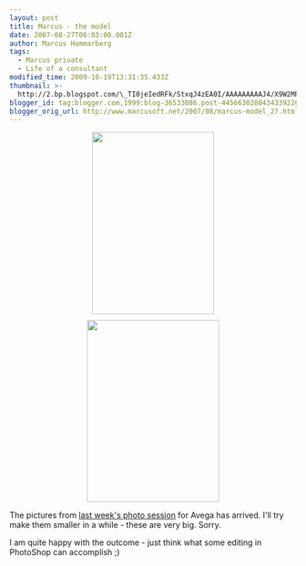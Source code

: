 ```yaml
---
layout: post
title: Marcus - the model
date: 2007-08-27T06:03:00.001Z
author: Marcus Hammarberg
tags:
  - Marcus private
  - Life of a consultant
modified_time: 2009-10-19T13:31:35.433Z
thumbnail: >-
  http://2.bp.blogspot.com/\_TI0jeIedRFk/StxqJ4zEA0I/AAAAAAAAAJ4/X9W2MP7AcV0/s72-c/eufon_b\_N6361.jpg
blogger_id: tag:blogger.com,1999:blog-36533086.post-4456630280434339226
blogger_orig_url: http://www.marcusoft.net/2007/08/marcus-model_27.html
---
```


<a
href="http://2.bp.blogspot.com/_TI0jeIedRFk/StxqJ4zEA0I/AAAAAAAAAJ4/X9W2MP7AcV0/s1600-h/eufon_b_N6361.jpg"
onblur="try {parent.deselectBloggerImageGracefully();} catch(e) {}"><img
src="http://2.bp.blogspot.com/_TI0jeIedRFk/StxqJ4zEA0I/AAAAAAAAAJ4/X9W2MP7AcV0/s320/eufon_b_N6361.jpg"
id="BLOGGER_PHOTO_ID_5394303171780936514"
style="display:block; margin:0px auto 10px; text-align:center;cursor:pointer; cursor:hand;width: 214px; height: 320px;"
data-border="0" /></a>
<a
href="http://3.bp.blogspot.com/_TI0jeIedRFk/Stxp-6KRguI/AAAAAAAAAJw/dhlw47LyUYQ/s1600-h/eufon_f_N6396.jpg"
onblur="try {parent.deselectBloggerImageGracefully();} catch(e) {}"><img
src="http://3.bp.blogspot.com/_TI0jeIedRFk/Stxp-6KRguI/AAAAAAAAAJw/dhlw47LyUYQ/s320/eufon_f_N6396.jpg"
id="BLOGGER_PHOTO_ID_5394302983168164578"
style="display:block; margin:0px auto 10px; text-align:center;cursor:pointer; cursor:hand;width: 232px; height: 320px;"
data-border="0" /></a>

<div style="text-align: left;">

<span class="Apple-style-span" style="color:#551A8B;"><span
class="Apple-style-span" style="text-decoration: underline;">


</div>

<div>

<div>

The pictures from [last week's photo
session](http://marcushammarberg.blogspot.com/2007/08/marcus-model.html)
for Avega has arrived. I'll try make them smaller in a while - these are
very big. Sorry.

</div>


I am quite happy with the outcome - just think what some editing in
PhotoShop can accomplish ;)
</div>
